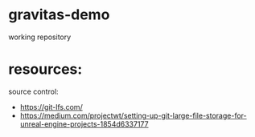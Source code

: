 # gravitas-demo
 working repository

# resources:

source control:
 - https://git-lfs.com/
 - https://medium.com/projectwt/setting-up-git-large-file-storage-for-unreal-engine-projects-1854d6337177
